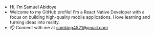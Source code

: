 - Hi, I’m Samuel Abidoye
- Welcome to my GitHub profile! I'm a React Native Developer with a focus on building high-quality mobile applications. I love learning and turning ideas into reality.
- 📫 Connect with me at samking4521@gmail.com

